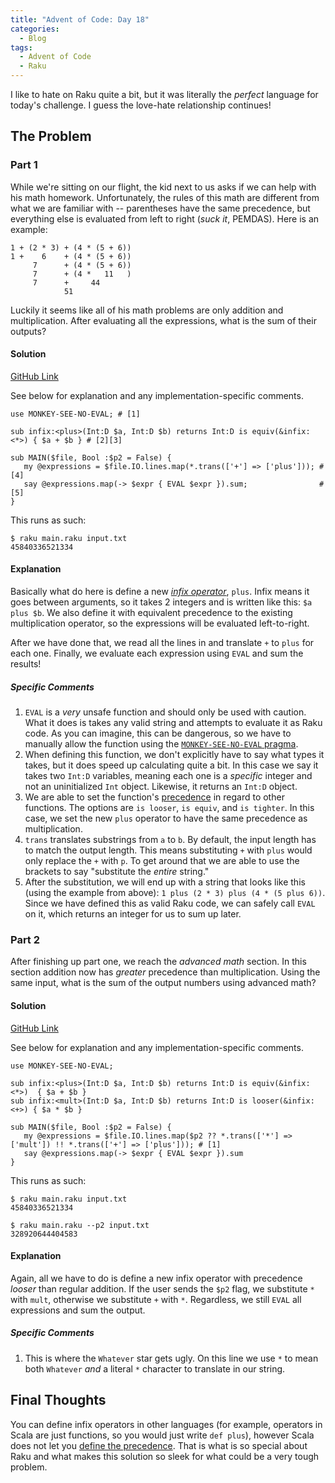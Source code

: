 ```yaml
---
title: "Advent of Code: Day 18"
categories:
  - Blog
tags:
  - Advent of Code
  - Raku
---
```


I like to hate on Raku quite a bit, but it was literally the _perfect_ language for today's challenge. I guess the love-hate relationship continues!

## The Problem

### Part 1

While we're sitting on our flight, the kid next to us asks if we can help with his math homework. Unfortunately, the rules of this math are different from what we are familiar with -- parentheses have the same precedence, but everything else is evaluated from left to right (_suck it_, PEMDAS). Here is an example:

```
1 + (2 * 3) + (4 * (5 + 6))
1 +    6    + (4 * (5 + 6))
     7      + (4 * (5 + 6))
     7      + (4 *   11   )
     7      +     44
            51
```

Luckily it seems like all of his math problems are only addition and multiplication. After evaluating all the expressions, what is the sum of their outputs?

#### Solution

[GitHub Link](https://github.com/aaronreidsmith/advent-of-code/blob/main/2020/18/raku/main.raku)

See below for explanation and any implementation-specific comments.

```
use MONKEY-SEE-NO-EVAL; # [1]

sub infix:<plus>(Int:D $a, Int:D $b) returns Int:D is equiv(&infix:<*>) { $a + $b } # [2][3]

sub MAIN($file, Bool :$p2 = False) {
   my @expressions = $file.IO.lines.map(*.trans(['+'] => ['plus'])); # [4]
   say @expressions.map(-> $expr { EVAL $expr }).sum;                # [5]
}   
```

This runs as such:

```
$ raku main.raku input.txt
45840336521334
```

#### Explanation

Basically what do here is define a new [_infix operator_](https://docs.raku.org/language/operators#index-entry-infix_operator), `plus`. Infix means it goes between arguments, so it takes 2 integers and is written like this: `$a plus $b`. We also define it with equivalent precedence to the existing multiplication operator, so the expressions will be evaluated left-to-right.

After we have done that, we read all the lines in and translate `+` to `plus` for each one. Finally, we evaluate each expression using `EVAL` and sum the results!

##### Specific Comments

1. `EVAL` is a _very_ unsafe function and should only be used with caution. What it does is takes any valid string and attempts to evaluate it as Raku code. As you can imagine, this can be dangerous, so we have to manually allow the function using the [`MONKEY-SEE-NO-EVAL` pragma](https://docs.raku.org/language/pragmas#index-entry-MONKEY-SEE-NO-EVAL__pragma).
2. When defining this function, we don't explicitly have to say what types it takes, but it does speed up calculating quite a bit. In this case we say it takes two `Int:D` variables, meaning each one is a _specific_ integer and not an uninitialized `Int` object. Likewise, it returns an `Int:D` object.
3. We are able to set the function's [precedence](https://docs.raku.org/language/functions#Precedence) in regard to other functions. The options are `is looser`, `is equiv`, and `is tighter`. In this case, we set the new `plus` operator to have the same precedence as multiplication.
4. `trans` translates substrings from `a` to `b`. By default, the input length has to match the output length. This means substituting `+` with `plus` would only replace the `+` with `p`. To get around that we are able to use the brackets to say "substitute the _entire_ string."
5. After the substitution, we will end up with a string that looks like this (using the example from above): `1 plus (2 * 3) plus (4 * (5 plus 6))`. Since we have defined this as valid Raku code, we can safely call `EVAL` on it, which returns an integer for us to sum up later.

### Part 2

After finishing up part one, we reach the _advanced math_ section. In this section addition now has _greater_ precedence than multiplication. Using the same input, what is the sum of the output numbers using advanced math?

#### Solution

[GitHub Link](https://github.com/aaronreidsmith/advent-of-code/blob/main/2020/18/raku/main.raku)

See below for explanation and any implementation-specific comments.

```
use MONKEY-SEE-NO-EVAL;

sub infix:<plus>(Int:D $a, Int:D $b) returns Int:D is equiv(&infix:<*>)  { $a + $b }
sub infix:<mult>(Int:D $a, Int:D $b) returns Int:D is looser(&infix:<+>) { $a * $b }

sub MAIN($file, Bool :$p2 = False) {
   my @expressions = $file.IO.lines.map($p2 ?? *.trans(['*'] => ['mult']) !! *.trans(['+'] => ['plus'])); # [1]
   say @expressions.map(-> $expr { EVAL $expr }).sum
}
```

This runs as such:

```
$ raku main.raku input.txt
45840336521334

$ raku main.raku --p2 input.txt
328920644404583
```

#### Explanation

Again, all we have to do is define a new infix operator with precedence _looser_ than regular addition. If the user sends the `$p2` flag, we substitute `*` with `mult`, otherwise we substitute `+` with `*`. Regardless, we still `EVAL` all expressions and sum the output.

##### Specific Comments

1. This is where the `Whatever` star gets ugly. On this line we use `*` to mean both `Whatever` _and_ a literal `*` character to translate in our string.

## Final Thoughts

You can define infix operators in other languages (for example, operators in Scala are just functions, so you would just write `def plus`), however Scala does not let you [define the precedence](https://docs.scala-lang.org/tour/operators.html). That is what is so special about Raku and what makes this solution so sleek for what could be a very tough problem.
